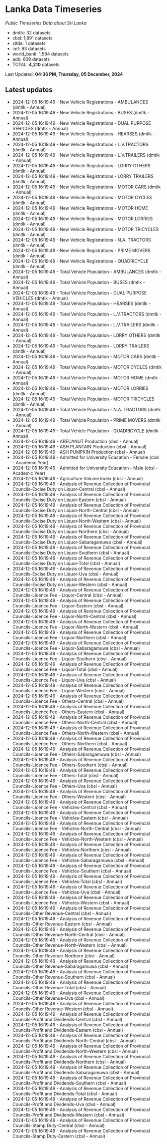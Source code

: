 # Lanka Data Timeseries
*Public Timeseries Data about Sri Lanka*

* dmtlk: 32 datasets
* cbsl: 1,891 datasets
* sltda: 1 datasets
* imf: 93 datasets
* world_bank: 1,584 datasets
* adb: 609 datasets
* TOTAL: **4,210** datasets

Last Updated: **04:36 PM, Thursday, 05 December, 2024**

## Latest updates

* 2024-12-05 16:19:49 - New Vehicle Registrations - AMBULANCES (dmtlk - Annual)
* 2024-12-05 16:19:49 - New Vehicle Registrations - BUSES (dmtlk - Annual)
* 2024-12-05 16:19:49 - New Vehicle Registrations - DUAL PURPOSE VEHICLES (dmtlk - Annual)
* 2024-12-05 16:19:49 - New Vehicle Registrations - HEARSES (dmtlk - Annual)
* 2024-12-05 16:19:49 - New Vehicle Registrations - L.V.TRACTORS (dmtlk - Annual)
* 2024-12-05 16:19:49 - New Vehicle Registrations - L.V.TRAILERS (dmtlk - Annual)
* 2024-12-05 16:19:49 - New Vehicle Registrations - LORRY OTHERS (dmtlk - Annual)
* 2024-12-05 16:19:49 - New Vehicle Registrations - LORRY TRAILERS (dmtlk - Annual)
* 2024-12-05 16:19:49 - New Vehicle Registrations - MOTOR CARS (dmtlk - Annual)
* 2024-12-05 16:19:49 - New Vehicle Registrations - MOTOR CYCLES (dmtlk - Annual)
* 2024-12-05 16:19:49 - New Vehicle Registrations - MOTOR HOME (dmtlk - Annual)
* 2024-12-05 16:19:49 - New Vehicle Registrations - MOTOR LORRIES (dmtlk - Annual)
* 2024-12-05 16:19:49 - New Vehicle Registrations - MOTOR TRICYCLES (dmtlk - Annual)
* 2024-12-05 16:19:49 - New Vehicle Registrations - N.A. TRACTORS (dmtlk - Annual)
* 2024-12-05 16:19:49 - New Vehicle Registrations - PRIME MOVERS (dmtlk - Annual)
* 2024-12-05 16:19:49 - New Vehicle Registrations - QUADRICYCLE (dmtlk - Annual)
* 2024-12-05 16:19:49 - Total Vehicle Population - AMBULANCES (dmtlk - Annual)
* 2024-12-05 16:19:49 - Total Vehicle Population - BUSES (dmtlk - Annual)
* 2024-12-05 16:19:49 - Total Vehicle Population - DUAL PURPOSE VEHICLES (dmtlk - Annual)
* 2024-12-05 16:19:49 - Total Vehicle Population - HEARSES (dmtlk - Annual)
* 2024-12-05 16:19:49 - Total Vehicle Population - L.V.TRACTORS (dmtlk - Annual)
* 2024-12-05 16:19:49 - Total Vehicle Population - L.V.TRAILERS (dmtlk - Annual)
* 2024-12-05 16:19:49 - Total Vehicle Population - LORRY OTHERS (dmtlk - Annual)
* 2024-12-05 16:19:49 - Total Vehicle Population - LORRY TRAILERS (dmtlk - Annual)
* 2024-12-05 16:19:49 - Total Vehicle Population - MOTOR CARS (dmtlk - Annual)
* 2024-12-05 16:19:49 - Total Vehicle Population - MOTOR CYCLES (dmtlk - Annual)
* 2024-12-05 16:19:49 - Total Vehicle Population - MOTOR HOME (dmtlk - Annual)
* 2024-12-05 16:19:49 - Total Vehicle Population - MOTOR LORRIES (dmtlk - Annual)
* 2024-12-05 16:19:49 - Total Vehicle Population - MOTOR TRICYCLES (dmtlk - Annual)
* 2024-12-05 16:19:49 - Total Vehicle Population - N.A. TRACTORS (dmtlk - Annual)
* 2024-12-05 16:19:49 - Total Vehicle Population - PRIME MOVERS (dmtlk - Annual)
* 2024-12-05 16:19:49 - Total Vehicle Population - QUADRICYCLE (dmtlk - Annual)
* 2024-12-05 16:19:49 - ARECANUT Production (cbsl - Annual)
* 2024-12-05 16:19:49 - ASH PLANTAIN Production (cbsl - Annual)
* 2024-12-05 16:19:49 - ASH PUMPKIN Production (cbsl - Annual)
* 2024-12-05 16:19:49 - Admitted for University Education - Female (cbsl - Academic Year)
* 2024-12-05 16:19:49 - Admitted for University Education - Male (cbsl - Academic Year)
* 2024-12-05 16:19:49 - Agriculture Volume Index (cbsl - Annual)
* 2024-12-05 16:19:49 - Analysis of Revenue Collection of Provincial Councils-Excise Duty on Liquor-Central (cbsl - Annual)
* 2024-12-05 16:19:49 - Analysis of Revenue Collection of Provincial Councils-Excise Duty on Liquor-Eastern (cbsl - Annual)
* 2024-12-05 16:19:49 - Analysis of Revenue Collection of Provincial Councils-Excise Duty on Liquor-North-Central (cbsl - Annual)
* 2024-12-05 16:19:49 - Analysis of Revenue Collection of Provincial Councils-Excise Duty on Liquor-North-Western (cbsl - Annual)
* 2024-12-05 16:19:49 - Analysis of Revenue Collection of Provincial Councils-Excise Duty on Liquor-Northern (cbsl - Annual)
* 2024-12-05 16:19:49 - Analysis of Revenue Collection of Provincial Councils-Excise Duty on Liquor-Sabaragamuwa (cbsl - Annual)
* 2024-12-05 16:19:49 - Analysis of Revenue Collection of Provincial Councils-Excise Duty on Liquor-Southern (cbsl - Annual)
* 2024-12-05 16:19:49 - Analysis of Revenue Collection of Provincial Councils-Excise Duty on Liquor-Total (cbsl - Annual)
* 2024-12-05 16:19:49 - Analysis of Revenue Collection of Provincial Councils-Excise Duty on Liquor-Uva (cbsl - Annual)
* 2024-12-05 16:19:49 - Analysis of Revenue Collection of Provincial Councils-Excise Duty on Liquor-Western (cbsl - Annual)
* 2024-12-05 16:19:49 - Analysis of Revenue Collection of Provincial Councils-Licence Fee - Liquor-Central (cbsl - Annual)
* 2024-12-05 16:19:49 - Analysis of Revenue Collection of Provincial Councils-Licence Fee - Liquor-Eastern (cbsl - Annual)
* 2024-12-05 16:19:49 - Analysis of Revenue Collection of Provincial Councils-Licence Fee - Liquor-North-Central (cbsl - Annual)
* 2024-12-05 16:19:49 - Analysis of Revenue Collection of Provincial Councils-Licence Fee - Liquor-North-Western (cbsl - Annual)
* 2024-12-05 16:19:49 - Analysis of Revenue Collection of Provincial Councils-Licence Fee - Liquor-Northern (cbsl - Annual)
* 2024-12-05 16:19:49 - Analysis of Revenue Collection of Provincial Councils-Licence Fee - Liquor-Sabaragamuwa (cbsl - Annual)
* 2024-12-05 16:19:49 - Analysis of Revenue Collection of Provincial Councils-Licence Fee - Liquor-Southern (cbsl - Annual)
* 2024-12-05 16:19:49 - Analysis of Revenue Collection of Provincial Councils-Licence Fee - Liquor-Total (cbsl - Annual)
* 2024-12-05 16:19:49 - Analysis of Revenue Collection of Provincial Councils-Licence Fee - Liquor-Uva (cbsl - Annual)
* 2024-12-05 16:19:49 - Analysis of Revenue Collection of Provincial Councils-Licence Fee - Liquor-Western (cbsl - Annual)
* 2024-12-05 16:19:49 - Analysis of Revenue Collection of Provincial Councils-Licence Fee - Others-Central (cbsl - Annual)
* 2024-12-05 16:19:49 - Analysis of Revenue Collection of Provincial Councils-Licence Fee - Others-Eastern (cbsl - Annual)
* 2024-12-05 16:19:49 - Analysis of Revenue Collection of Provincial Councils-Licence Fee - Others-North-Central (cbsl - Annual)
* 2024-12-05 16:19:49 - Analysis of Revenue Collection of Provincial Councils-Licence Fee - Others-North-Western (cbsl - Annual)
* 2024-12-05 16:19:49 - Analysis of Revenue Collection of Provincial Councils-Licence Fee - Others-Northern (cbsl - Annual)
* 2024-12-05 16:19:49 - Analysis of Revenue Collection of Provincial Councils-Licence Fee - Others-Sabaragamuwa (cbsl - Annual)
* 2024-12-05 16:19:49 - Analysis of Revenue Collection of Provincial Councils-Licence Fee - Others-Southern (cbsl - Annual)
* 2024-12-05 16:19:49 - Analysis of Revenue Collection of Provincial Councils-Licence Fee - Others-Total (cbsl - Annual)
* 2024-12-05 16:19:49 - Analysis of Revenue Collection of Provincial Councils-Licence Fee - Others-Uva (cbsl - Annual)
* 2024-12-05 16:19:49 - Analysis of Revenue Collection of Provincial Councils-Licence Fee - Others-Western (cbsl - Annual)
* 2024-12-05 16:19:49 - Analysis of Revenue Collection of Provincial Councils-Licence Fee - Vehicles-Central (cbsl - Annual)
* 2024-12-05 16:19:49 - Analysis of Revenue Collection of Provincial Councils-Licence Fee - Vehicles-Eastern (cbsl - Annual)
* 2024-12-05 16:19:49 - Analysis of Revenue Collection of Provincial Councils-Licence Fee - Vehicles-North-Central (cbsl - Annual)
* 2024-12-05 16:19:49 - Analysis of Revenue Collection of Provincial Councils-Licence Fee - Vehicles-North-Western (cbsl - Annual)
* 2024-12-05 16:19:49 - Analysis of Revenue Collection of Provincial Councils-Licence Fee - Vehicles-Northern (cbsl - Annual)
* 2024-12-05 16:19:49 - Analysis of Revenue Collection of Provincial Councils-Licence Fee - Vehicles-Sabaragamuwa (cbsl - Annual)
* 2024-12-05 16:19:49 - Analysis of Revenue Collection of Provincial Councils-Licence Fee - Vehicles-Southern (cbsl - Annual)
* 2024-12-05 16:19:49 - Analysis of Revenue Collection of Provincial Councils-Licence Fee - Vehicles-Total (cbsl - Annual)
* 2024-12-05 16:19:49 - Analysis of Revenue Collection of Provincial Councils-Licence Fee - Vehicles-Uva (cbsl - Annual)
* 2024-12-05 16:19:49 - Analysis of Revenue Collection of Provincial Councils-Licence Fee - Vehicles-Western (cbsl - Annual)
* 2024-12-05 16:19:49 - Analysis of Revenue Collection of Provincial Councils-Other Revenue-Central (cbsl - Annual)
* 2024-12-05 16:19:49 - Analysis of Revenue Collection of Provincial Councils-Other Revenue-Eastern (cbsl - Annual)
* 2024-12-05 16:19:49 - Analysis of Revenue Collection of Provincial Councils-Other Revenue-North-Central (cbsl - Annual)
* 2024-12-05 16:19:49 - Analysis of Revenue Collection of Provincial Councils-Other Revenue-North-Western (cbsl - Annual)
* 2024-12-05 16:19:49 - Analysis of Revenue Collection of Provincial Councils-Other Revenue-Northern (cbsl - Annual)
* 2024-12-05 16:19:49 - Analysis of Revenue Collection of Provincial Councils-Other Revenue-Sabaragamuwa (cbsl - Annual)
* 2024-12-05 16:19:49 - Analysis of Revenue Collection of Provincial Councils-Other Revenue-Southern (cbsl - Annual)
* 2024-12-05 16:19:49 - Analysis of Revenue Collection of Provincial Councils-Other Revenue-Total (cbsl - Annual)
* 2024-12-05 16:19:49 - Analysis of Revenue Collection of Provincial Councils-Other Revenue-Uva (cbsl - Annual)
* 2024-12-05 16:19:49 - Analysis of Revenue Collection of Provincial Councils-Other Revenue-Western (cbsl - Annual)
* 2024-12-05 16:19:49 - Analysis of Revenue Collection of Provincial Councils-Profit and Dividends-Central (cbsl - Annual)
* 2024-12-05 16:19:49 - Analysis of Revenue Collection of Provincial Councils-Profit and Dividends-Eastern (cbsl - Annual)
* 2024-12-05 16:19:49 - Analysis of Revenue Collection of Provincial Councils-Profit and Dividends-North-Central (cbsl - Annual)
* 2024-12-05 16:19:49 - Analysis of Revenue Collection of Provincial Councils-Profit and Dividends-North-Western (cbsl - Annual)
* 2024-12-05 16:19:49 - Analysis of Revenue Collection of Provincial Councils-Profit and Dividends-Northern (cbsl - Annual)
* 2024-12-05 16:19:49 - Analysis of Revenue Collection of Provincial Councils-Profit and Dividends-Sabaragamuwa (cbsl - Annual)
* 2024-12-05 16:19:49 - Analysis of Revenue Collection of Provincial Councils-Profit and Dividends-Southern (cbsl - Annual)
* 2024-12-05 16:19:49 - Analysis of Revenue Collection of Provincial Councils-Profit and Dividends-Total (cbsl - Annual)
* 2024-12-05 16:19:49 - Analysis of Revenue Collection of Provincial Councils-Profit and Dividends-Uva (cbsl - Annual)
* 2024-12-05 16:19:49 - Analysis of Revenue Collection of Provincial Councils-Profit and Dividends-Western (cbsl - Annual)
* 2024-12-05 16:19:49 - Analysis of Revenue Collection of Provincial Councils-Stamp Duty-Central (cbsl - Annual)
* 2024-12-05 16:19:49 - Analysis of Revenue Collection of Provincial Councils-Stamp Duty-Eastern (cbsl - Annual)